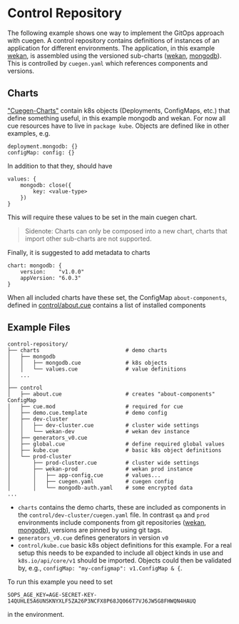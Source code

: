 # Control Repository

The following example shows one way to implement the GitOps approach with cuegen.
A control repository contains definitions of instances of an application for
different environments. The application, in this example [wekan][wekan], is
assembled using the versioned sub-charts ([wekan][wekanChart], [mongodb][mongodbChart]).
This is controlled by `cuegen.yaml` which references components and versions.

## Charts

["Cuegen-Charts"](charts) contain k8s objects (Deployments, ConfigMaps, etc.) that
define something useful, in this example mongodb and wekan. For now all cue resources
have to live in  `package kube`. Objects are defined like in other examples, e.g.

    deployment.mongodb: {}
    configMap: config: {}

In addition to that they, should have

    values: {
        mongodb: close({
            key: <value-type>
        })
    }

This will require these values to be set in the main cuegen chart.

>Sidenote: Charts can only be composed into a new chart, charts that import
other sub-charts are not supported.

Finally, it is suggested to add metadata to charts

    chart: mongodb: {
        version:    "v1.0.0"
        appVersion: "6.0.3"
    }

When all included charts have these set, the ConfigMap `about-components`, defined
in [control/about.cue](control/about.cue) contains a list of installed components


## Example Files

    control-repository/
    ├── charts                           # demo charts
    │   ├── mongodb
    │   │   ├── mongodb.cue              # k8s objects
    │   │   └── values.cue               # value definitions
    │   ...
    │
    ├── control
    │   ├── about.cue                    # creates "about-components" ConfigMap
    │   ├── cue.mod                      # required for cue
    │   ├── demo.cue.template            # demo config
    │   ├── dev-cluster
    │   │   ├── dev-cluster.cue          # cluster wide settings
    │   │   └── wekan-dev                # wekan dev instance
    │   ├── generators_v0.cue
    │   ├── global.cue                   # define required global values
    │   ├── kube.cue                     # basic k8s object definitions
    │   └── prod-cluster
    │       ├── prod-cluster.cue         # cluster wide settings
    │       ├── wekan-prod               # wekan prod instance
    │       │   ├── app-config.cue       # values...
    │       │   ├── cuegen.yaml          # cuegen config
    │       │   └── mongodb-auth.yaml    # some encrypted data
    ...

*  `charts` contains the demo charts, these are included as components in the
   `control/dev-cluster/cuegen.yaml` file. In contrast `qa` and `prod`
   environments include components from git repositories ([wekan][wekanChart],
   [mongodb][mongodbChart]), versions are pinned by using git tags.
*  `generators_v0.cue` defines generators in version `v0`
*  `control/kube.cue` basic k8s object definitions for this example. For a real setup
   this needs to be expanded to include all object kinds in use and `k8s.io/api/core/v1`
   should be imported. Objects could then be validated by, e.g.,
   `configMap: "my-configmap": v1.ConfigMap & {`.


To run this example you need to set

    SOPS_AGE_KEY=AGE-SECRET-KEY-14QUHLE5A6UNSKNYXLF5ZA26P3NCFX8P68JQ066T7VJ6JW5G8FHWQN4HAUQ

in the environment.


[mongodbChart]: https://github.com/nxcc/cuegen-example-mongodb
[wekanChart]: https://github.com/nxcc/cuegen-example-wekan
[wekan]: https://wekan.github.io/
